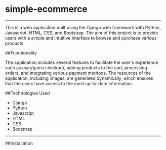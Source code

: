 # simple-ecommerce
------------------
This is a web application built using the Django web framework with Python, Javascript, HTML, CSS, and Bootstrap. The aim of this project is to provide users with a simple and intuitive interface to browse and purchase various products.

##Functionality

The application includes several features to facilitate the user's experience such as user/guest checkout, adding products to the cart, processing orders, and integrating various payment methods. The resources of the application, including images, are generated dynamically, which ensures that the users have access to the most up-to-date information.

##Technologies Used
* Django
* Python
* Javascript
* HTML
* CSS
* Bootstrap
------------------
##Installation
